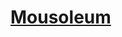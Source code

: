 # [Mousoleum](https://www.mousehuntgame.com/preferences.php?tab=mousehunt-improved-settings#mousehunt-improved-settings-location-hud)
